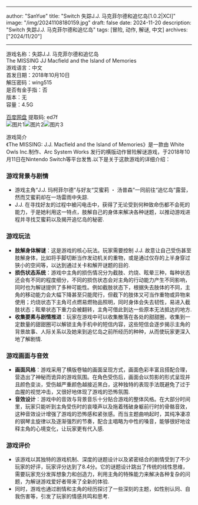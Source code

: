 
---
author: "SanYue"
title: "Switch 失踪J.J. 马克菲尔德和追忆岛[1.0.2|XCI]"
image: "/img/20241108180159.jpg"
draft: false
date: 2024-11-20
description: "Switch 失踪J.J. 马克菲尔德和追忆岛"
tags: [冒险, 动作, 解谜, 中文]
archives: ["2024/11/20"]

---

游戏名称：失踪J.J. 马克菲尔德和追忆岛   
The MISSING JJ Macfield and the Island of Memories    
游戏语言：中文  
首发日期：2018年10月10日  
解压密码：wing515  
是否有金手指：否  
版本：无   
容量：4.5G

[百度网盘](https//pan.baidu.com/s/1p-s0w-FKAFIRK0Ew6h-aWg) 提取码: ed7f  
![图片1](/img/bc5bb6.jpg)![图片2](/img/95e542.jpg)![图片3](/img/100adf.jpg)  

游戏简介  
《The MISSING: J.J. Macfield and the Island of Memories》是一款由 White Owls Inc.制作、Arc System Works 发行的横版动作冒险解谜游戏，于2018年10月11日在Nintendo Switch等平台发售.以下是关于这款游戏的详细介绍：

### 游戏背景与剧情
- 游戏主角“J.J. 玛柯菲尔德”与好友“艾蜜莉 ・ 汤普森”一同前往“追忆岛”露营，然而艾蜜莉却在一场雷雨中失踪.
- J.J. 在寻找好友的过程中被闪电击中，获得了无论受到何种致命伤都不会死的能力，于是她利用这一特点，肢解自己的身体来解决各种谜题，以推动游戏进程并寻找艾蜜莉以及揭开追忆岛的秘密.

### 游戏玩法
- **肢解身体解谜**：这是游戏的核心玩法。玩家需要控制 J.J. 故意让自己受伤甚至肢解身体，比如将手脚切断当作发动机关的重物，或是通过仅存的上半身穿过狭小的空间等，以达到通过关卡和解开谜题的目的.
- **损伤状态系统**：游戏中主角的损伤情况分为截肢、灼烧、眩晕三种，每种状态还会有不同的程度细分，不同的损伤状态会对主角的行动能力产生不同影响，同时也为解谜提供了多种可能性。例如截肢状态下，根据失去肢体的不同，主角的移动能力会大幅下降甚至只能爬行，但截下的肢体又可当作重物或异物来使用；灼烧状态下主角可点燃易燃物品照明，同时身体会失去韧性，易进入截肢状态；眩晕状态下重力会被翻转，主角可借此到达一些原本无法抵达的地方.
- **收集要素与剧情推进**：玩家在游戏中可以收集散落在各处的甜甜圈，收集到一定数量的甜甜圈可以解锁主角手机中的短信内容，这些短信会逐步揭示主角的背景故事、人际关系以及她来到追忆岛之前所经历的种种，从而使玩家更深入地了解剧情.

### 游戏画面与音效
- **画面风格**：游戏采用了横版卷轴的画面呈现方式，画面色彩丰富且搭配合理，营造出了神秘而诡异的游戏氛围。在角色受伤后，画面会以剪影的形式呈现并且颜色变淡，受伤越严重颜色越接近黑白，这种独特的表现手法既避免了过于血腥的视觉冲击，又很好地体现了游戏的恐怖氛围.
- **音效设计**：游戏中的音效与背景音乐十分贴合游戏的整体风格。在大部分时间里，玩家只能听到主角受伤时的哀嚎声以及拖着残破身躯前行时的骨骼音效，这种音效设计增强了游戏的恐怖感和紧张感。而当主题曲响起时，其纯净凄凉的钢琴主旋律以及逐渐强烈的节奏，配合主唱略为中性的嗓音，能够很好地诠释主角的心境变化，让玩家更有代入感.

### 游戏评价
- 该游戏以其独特的游戏机制、深度的谜题设计以及紧密结合的剧情受到了不少玩家的好评，玩家评分达到了8.4分。它的谜题设计跳出了传统的线性思维，需要玩家充分发挥想象力和创造力，利用主角的特殊能力来解决各种复杂的问题，为解谜游戏爱好者带来了全新的体验.
- 同时，游戏也通过剧情和主角的经历探讨了一些深刻的主题，如性别认同、自我伤害等，引发了玩家的情感共鸣和思考.
